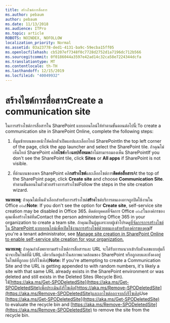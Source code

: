```yaml
---
title: สร้างไซต์การสื่อสาร
ms.author: pebaum
author: pebaum
ms.date: 11/13/2018
ms.audience: ITPro
ms.topic: article
ROBOTS: NOINDEX, NOFOLLOW
localization_priority: Normal
ms.assetid: 03a23778-ded1-4131-ba9c-59ecba15ff05
ms.openlocfilehash: cb5207ef7348f0c7728d2752d1a7196dc712b566
ms.sourcegitcommit: 0f0186044a3597e42ad14c32ca58e7224344dcfa
ms.translationtype: MT
ms.contentlocale: th-TH
ms.lasthandoff: 12/15/2019
ms.locfileid: "40049932"
---
```

# <a name="create-a-communication-site"></a><span data-ttu-id="e2b40-102">สร้างไซต์การสื่อสาร</span><span class="sxs-lookup"><span data-stu-id="e2b40-102">Create a communication site</span></span>

<span data-ttu-id="e2b40-103">ในการสร้างไซต์การสื่อสารใน SharePoint แบบออนไลน์ให้ทำตามขั้นตอนต่อไปนี้:</span><span class="sxs-lookup"><span data-stu-id="e2b40-103">To create a communication site in SharePoint Online, complete the following steps:</span></span> 
  
1. <span data-ttu-id="e2b40-104">ที่มุมซ้ายบนของหน้าให้คลิกตัวเปิดแอปและเลือกไทล์ SharePoint</span><span class="sxs-lookup"><span data-stu-id="e2b40-104">In the top left corner of the page, click the app launcher and select the SharePoint tile.</span></span> <span data-ttu-id="e2b40-105">ถ้าคุณไม่เห็นไทล์ SharePoint คลิ**กไซต์**หรือ**แอปทั้งหมด**ถ้าไม่สามารถมองเห็น SharePoint</span><span class="sxs-lookup"><span data-stu-id="e2b40-105">If you don't see the SharePoint tile, click **Sites** or **All apps** if SharePoint is not visible.</span></span> 
    
2. <span data-ttu-id="e2b40-106">ที่ด้านบนของเพจ SharePoint คลิ**กสร้างไซต์**และเลือกไซต์การ**ติดต่อสื่อสาร**</span><span class="sxs-lookup"><span data-stu-id="e2b40-106">At the top of the SharePoint page, click **Create site** and choose **Communication Site**.</span></span> <span data-ttu-id="e2b40-107">ทำตามขั้นตอนในตัวช่วยสร้างการสร้างไซต์</span><span class="sxs-lookup"><span data-stu-id="e2b40-107">Follow the steps in the site creation wizard.</span></span> 
    
 <span data-ttu-id="e2b40-108">**หมายเหตุ**: ถ้าคุณไม่เห็นตัวเลือกสำหรับการสร้างไซต์**สร้าง**ไซต์บริการตนเองอาจถูกปิดใช้งานใน Office ๓๖๕</span><span class="sxs-lookup"><span data-stu-id="e2b40-108">**Note**: If you don't see the option for **Create site**, self-service site creation may be disabled in Office 365.</span></span> <span data-ttu-id="e2b40-109">ติดต่อบุคคลที่จัดการ Office ๓๖๕ในองค์กรของคุณเพื่อสร้างไซต์ทีม</span><span class="sxs-lookup"><span data-stu-id="e2b40-109">Contact the person administering Office 365 in your organization to create a team site.</span></span> <span data-ttu-id="e2b40-110">ถ้าคุณเป็นผู้ดูแลระบบผู้เช่าโปรดดู[ที่จัดการการสร้างไซต์ใน SharePoint แบบออนไลน์เพื่อเปิดใช้งานการสร้างไซต์ด้วยตนเองสำหรับองค์กรของคุณ](https://go.microsoft.com/fwlink/?linkid=2018780)</span><span class="sxs-lookup"><span data-stu-id="e2b40-110">If you're a tenant administrator, see [Manage site creation in SharePoint Online to enable self-service site creation for your organization.](https://go.microsoft.com/fwlink/?linkid=2018780)</span></span>
  
 <span data-ttu-id="e2b40-111">**หมายเหตุ:** ถ้าคุณกำลังพยายามสร้างไซต์การสื่อสารและ URL จะได้รับการผนวกเข้ากับตัวเลขแบบสุ่มก็น่าจะเป็นไซต์ที่มี URL เดียวกันอยู่แล้วในสภาพแวดล้อมของ SharePoint หรือถูกลบและยังคงอยู่ในไซต์ที่ถูกลบ (ถังรีไซเคิล)</span><span class="sxs-lookup"><span data-stu-id="e2b40-111">**Note:** If you're attempting to create a Communication Site and the URL is getting appended to with random numbers, it's likely a site with that same URL already exists in the SharePoint environment or was deleted and still exists in the Deleted Sites (Recycle Bin).</span></span> <span data-ttu-id="e2b40-112">ใช้[https://aka.ms/Get-SPODeletedSite](https://aka.ms/Get-SPODeletedSite)เพื่อประเมินถังรีไซเคิล[https://aka.ms/Remove-SPODeletedSite](https://aka.ms/Remove-SPODeletedSite)และเอาไซต์ออกจากถังรีไซเคิล</span><span class="sxs-lookup"><span data-stu-id="e2b40-112">Use [https://aka.ms/Get-SPODeletedSite](https://aka.ms/Get-SPODeletedSite) to evaluate the recycle bin and [https://aka.ms/Remove-SPODeletedSite](https://aka.ms/Remove-SPODeletedSite) to remove the site from the recycle bin.</span></span> 
  

